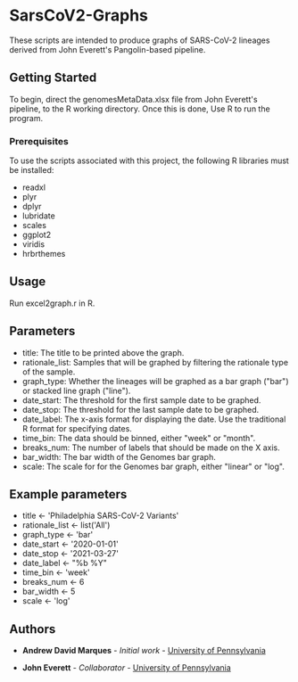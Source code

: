 # SarsCoV2-Graphs

These scripts are intended to produce graphs of SARS-CoV-2 lineages derived from John Everett's Pangolin-based pipeline.  

## Getting Started

To begin, direct the genomesMetaData.xlsx file from John Everett's pipeline, to the R working directory. Once this is done, Use R to run the program. 

### Prerequisites

To use the scripts associated with this project, the following R libraries must be installed:

* readxl
* plyr
* dplyr
* lubridate
* scales
* ggplot2
* viridis
* hrbrthemes

## Usage

Run excel2graph.r in R.

## Parameters

* title: The title to be printed above the graph.
* rationale_list: Samples that will be graphed by filtering the rationale type of the sample. 
* graph_type: Whether the lineages will be graphed as a bar graph ("bar") or stacked line graph ("line").
* date_start: The threshold for the first sample date to be graphed.
* date_stop: The threshold for the last sample date to be graphed.
* date_label: The x-axis format for displaying the date. Use the traditional R format for specifying dates.
* time_bin: The data should be binned, either "week" or "month".
* breaks_num: The number of labels that should be made on the X axis.
* bar_width: The bar width of the Genomes bar graph.
* scale: The scale for for the Genomes bar graph, either "linear" or "log".

## Example parameters


* title <- 'Philadelphia SARS-CoV-2 Variants'
* rationale_list <- list('All')
* graph_type <- 'bar'
* date_start <- '2020-01-01'
* date_stop <- '2021-03-27'
* date_label <- "%b %Y"
* time_bin <- 'week'
* breaks_num <- 6
* bar_width <- 5
* scale <- 'log'


## Authors

* **Andrew David Marques** - *Initial work* - [University of Pennsylvania](https://www.linkedin.com/in/andrew-marques-290a29164/)

* **John Everett** - *Collaborator* - [University of Pennsylvania](https://www.linkedin.com/in/everettjohn/)

